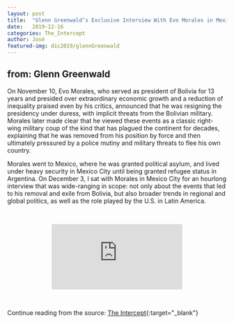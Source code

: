 ```yaml
---
layout: post
title:  "Glenn Greenwald’s Exclusive Interview With Evo Morales in Mexico City"
date:   2019-12-16
categories: The_Intercept
author: José
featured-img: dic2019/glennGreenwald
---
```

## from: Glenn Greenwald

On November 10, Evo Morales, who served as president of Bolivia for 13 years and presided over extraordinary economic growth and a reduction of inequality praised even by his critics, announced that he was resigning the presidency under duress, with implicit threats from the Bolivian military. Morales later made clear that he viewed these events as a classic right-wing military coup of the kind that has plagued the continent for decades, explaining that he was removed from his position by force and then ultimately pressured by a police mutiny and military threats to flee his own country.

Morales went to Mexico, where he was granted political asylum, and lived under heavy security in Mexico City until being granted refugee status in Argentina. On December 3, I sat with Morales in Mexico City for an hourlong interview that was wide-ranging in scope: not only about the events that led to his removal and exile from Bolivia, but also broader trends in regional and global politics, as well as the role played by the U.S. in Latin America.

<p>&nbsp; </p>

<div class="videoWrapper">
    <p align="center">
        <iframe src="https://www.youtube.com/embed/-hEwE64-kUQ" frameborder="0" allow="accelerometer; autoplay; encrypted-media; gyroscope;
    picture-in-picture" allowfullscreen=""></iframe>
    </p>
</div>

<p>&nbsp; </p>


Continue reading from the source: [The Intercept][the]{:target="_blank"}

[the]: https://www.youtube.com/watch?v=-hEwE64-kUQ


